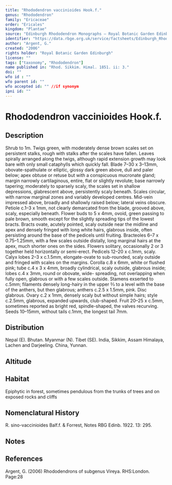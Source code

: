 ```yaml
---
title: "Rhododendron vaccinioides Hook.f."
genus: "Rhododendron"
family: "Ericaceae"
order: "Ericales"
kingdom: "Plantae"
source: "Edinburgh Rhododendron Monographs – Royal Botanic Garden Edinburgh"
identifier: "https://data.rbge.org.uk/service/factsheets/Edinburgh_Rhododendron_Monographs.xhtml"
author: "Argent, G."
created: "2006"
rights holder: "Royal Botanic Garden Edinburgh"
license: ""
tags: ["taxonomy", "Rhododendron"]
name published in: "Rhod. Sikkim. Himal. 1851. ii: 3."
doi: ""
wfo id : ""
wfo parent id: ""
wfo accepted id: "" //if synonym                      
ipni id: ""
---
```


                       

# Rhododendron vaccinioides Hook.f.

## Description
Shrub to 1m. Twigs green, with moderately dense brown scales set on persistent stalks, rough with stalks after the scales have fallen. Leaves spirally arranged along the twigs, although rapid extension growth may look bare with only small cataphylls which quickly fall. Blade 7–30 x 3–13mm, obovate-spathulate or elliptic, glossy dark green above, dull and paler below; apex obtuse or retuse but with a conspicuous mucronate gland; margin narrowly cartilaginous, entire, flat or slightly revolute; base narrowly tapering; moderately to sparsely scaly, the scales set in shallow depressions, glabrescent above, persistently scaly beneath. Scales circular, with narrow marginal zones and variably developed centres. Mid-vein impressed above, broadly and shallowly raised below; lateral veins obscure. Petiole c.1–3 x 1mm, not clearly demarcated from the blade, grooved above, scaly, especially beneath. Flower buds to 5 x 4mm, ovoid, green passing to pale brown, smooth except for the slightly spreading tips of the lowest bracts. Bracts ovate, acutely pointed, scaly outside near the midline and apex and densely fringed with long white hairs, glabrous inside, often persisting around the base of the pedicels until fruiting. Bracteoles 6–7 x 0.75–1.25mm, with a few scales outside distally, long marginal hairs at the apex, much shorter ones on the sides. Flowers solitary, occasionally 2 or 3 together held horizontally or semi-erect. Pedicels 12–20 x c.1mm, scaly. Calyx lobes 2–3 x c.1.5mm, elongate-ovate to sub-rounded, scaly outside and fringed with scales on the margins. Corolla c.8 x 6mm, white or flushed pink; tube c.4 x 3 x 4mm, broadly cylindrical, scaly outside, glabrous inside; lobes c.4 x 3mm, round or obovate, wide- spreading, not overlapping when fully open, glabrous or with a few scales outside. Stamens exserted to c.5mm; fila­ments densely long-hairy in the upper 2⁄3 to a level with the base of the anthers, but then glabrous; anthers c.2.5 x 1.5mm, pink. Disc glabrous. Ovary c.2 x 1mm, densely scaly but without simple hairs; style c.2.5mm, glabrous, expanded upwards, club-shaped. Fruit 20–25 x c.5mm, sometimes reported as bright red, spindle-shaped, the valves recurving. Seeds 10–15mm, without tails c.1mm, the longest tail 7mm.

## Distribution
Nepal (E). Bhutan. Myanmar (N). Tibet (SE). India, Sikkim, Assam Himalaya, Lachen and Darjeeling. China, Yunnan.

## Altitude


## Habitat
Epiphytic in forest, sometimes pendulous from the trunks of trees and on exposed rocks and cliffs

## Nomenclatural History
R. sino-vaccinioides Balf.f. & Forrest, Notes RBG Edinb. 1922. 13: 295.
                       
## Notes


## References

Argent, G. (2006) Rhododendrons of subgenus Vireya. RHS:London. Page:28
